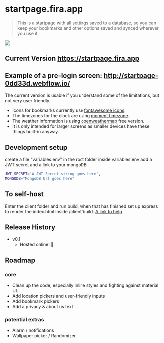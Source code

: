 # startpage.fira.app

> This is a startpage with all settings saved to a database, so you can keep your bookmarks and other options saved and synced wherever you use it.

![](https://i.imgur.com/1x8K8mu.jpg)

## Current Version https://startpage.fira.app

## Example of a pre-login screen: http://startpage-0dd33d.webflow.io/

The current version is usable if you understand some of the limitations, but not very user friendly.

- Icons for bookmarks currently use [fontawesome icons](https://fontawesome.com/icons?d=gallery).
- The timezones for the clock are using [moment timezone](https://momentjs.com/timezone/).
- The weather information is using [openweathermap](https://www.openweathermap.org/) free version.
- It is only intended for larger screens as smaller devices have these things built-in anyway.

## Development setup

create a file "variables.env" in the root folder
inside variables.env add a JWT secret and a link to your mongoDB

```sh
JWT_SECRET='A JWT Secret string goes here',
MONGODB="MongoDB Url goes here"
```

## To self-host

Enter the client folder and run build, when that has finished set up express to render the index.html inside /client/build.
[ A link to help](https://daveceddia.com/deploy-react-express-app-heroku/)

## Release History

- v0.1
  - Hosted online! 🎉

## Roadmap

### core

- Clean up the code, especially inline styles and fighting against material UI.
- Add location pickers and user-friendly inputs
- Add bookmark pickers
- Add a privacy & about us text

### potential extras

- Alarm / notifications
- Wallpaper picker / Randomizer
